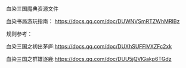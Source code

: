 血染三国魔典资源文件

血染书局游玩指南：
https://docs.qq.com/doc/DUWNVSmRTZWhMRlBz

规则参考：

血染三国之初出茅庐:https://docs.qq.com/doc/DUXhSUFFlVXZFc2xk

血染三国之群雄逐鹿:https://docs.qq.com/doc/DUU5jQVlGakp6TGdz

